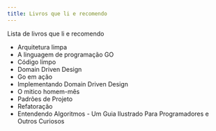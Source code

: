 ```yaml
---
title: Livros que li e recomendo
---
```


Lista de livros que li e recomendo

- Arquitetura limpa
- A linguagem de programação GO
- Código limpo
- Domain Driven Design
- Go em ação
- Implementando Domain Driven Design
- O mitico homem-mês
- Padrões de Projeto
- Refatoração
- Entendendo Algoritmos - Um Guia Ilustrado Para Programadores e Outros Curiosos

